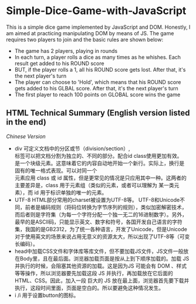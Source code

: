 # Simple-Dice-Game-with-JavaScript
This is a simple dice game implemented by JavaScript and DOM. Honestly, I am aimed at practicing manipulating DOM by means of JS.
The game requires two players to join and the basic rules are shown below:

- The game has 2 players, playing in rounds
- In each turn, a player rolls a dice as many times as he whishes. Each result get added to his ROUND score
- BUT, if the player rolls a 1, all his ROUND score gets lost. After that, it's the next player's turn
- The player can choose to 'Hold', which means that his ROUND score gets added to his GLBAL score. After that, it's the next player's turn
- The first player to reach 100 points on GLOBAL score wins the game

## HTML Technical Summary  (English version listed in the end)
*Chinese Version*
- div 可定义文档中的分区或节（division/section）, <div> 标签可以把文档分割为独立的、不同的部分。配合id class使用更加有效。<div> 是一个块级元素。这意味着它的内容自动地开始一个新行。实际上，换行是 <div> 固有的唯一格式表现。可以对同一个 <div> 元素应用 class 或 id 属性，但是更常见的情况是只应用其中一种。这两者的主要差异是，class 用于元素组（类似的元素，或者可以理解为   某一类元素），而 id 用于标识单独的唯一的元素。
- UTF-8
HTML<head>部分常用的charset被设置为UTF-8等。 UTF-8和Unicode不同，前者是编码规则（将码位转换为字节序列的规则），类似加密解密技术，而后者则是字符集（为每一个字符分配一个独一无二的16进制数字）。另外，最早的是ASCII码，只能显示英文、数字和符号，各国开发自己语言的字符集，我国的是GB2312，为了统一各种语言，开发了Unicode，但是Unicode对于使用英文的场景来说占用无意义的资源太大，所以出现了UTF-8等（可变长编码）。
- head中加载CSS文件和字体库等库文件，但不要加载JS文件，JS文件一般放在Body里，且在最后面。浏览器加载页面是按从上到下顺序加载的。加载 JS 并执行的时候，会阻塞其他资源的加载。这是因为JS 可能会有 DOM 、样式等等操作，所以浏览器要先加载这段 JS 并执行，再加载放在它后面的 HTML、CSS。因此，加入一段    巨大的 JS 放在最上面，浏览器首先要下载并执行，这段时间里面，页面是空白的。所以要避免这种情况发生。
- i /i 用于设置button的图标。


